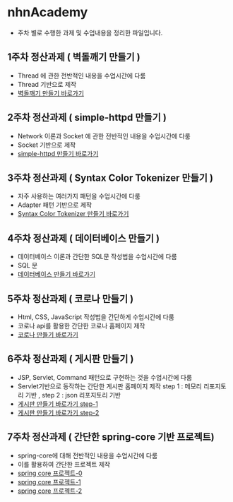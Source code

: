# nhnAcademy
- 주차 별로 수행한 과제 및 수업내용을 정리한 파일입니다.

## 1주차 정산과제 ( 벽돌깨기 만들기 )
- Thread 에 관한 전반적인 내용을 수업시간에 다룸
- Thread 기반으로 제작
- [벽돌깨기 만들기 바로가기](https://github.com/sangwoong12/nhnAcademy/tree/main/week_1/day_4/blockGame)

## 2주차 정산과제 ( simple-httpd 만들기 )
- Network 이론과 Socket 에 관한 전반적인 내용을 수업시간에 다룸
- Socket 기반으로 제작
- [simple-httpd 만들기 바로가기](https://github.com/sangwoong12/nhnAcademy/tree/main/week_2/day_5/homework)

## 3주차 정산과제 ( Syntax Color Tokenizer 만들기 )
- 자주 사용하는 여러가지 패턴을 수업시간에 다룸
- Adapter 패턴 기반으로 제작
- [Syntax Color Tokenizer 만들기 바로가기](https://github.com/sangwoong12/nhnAcademy/tree/main/week_3/day_5/homework/make_html)

## 4주차 정산과제 ( 데이터베이스 만들기 )
- 데이터베이스 이론과 간단한 SQL문 작성법을 수업시간에 다룸
- SQL 문
- [데이터베이스 만들기 바로가기](https://github.com/sangwoong12/nhnAcademy/tree/main/week_4/day_5)

## 5주차 정산과제 ( 코로나 만들기 )
- Html, CSS, JavaScript 작성법을 간단하게 수업시간에 다룸
- 코로나 api를 활용한 간단한 코로나 홈페이지 제작
- [코로나 만들기 바로가기](https://github.com/sangwoong12/nhnAcademy/tree/main/week_5/day_5/homework/코로나)

## 6주차 정산과제 ( 게시판 만들기 )
- JSP, Servlet, Command 패턴으로 구현하는 것을 수업시간에 다룸
- Servlet기반으로 동작하는 간단한 게시판 홈페이지 제작 step 1 : 메모리 리포지토리 기반 , step 2 : json 리포지토리 기반
- [게시판 만들기 바로가기 step-1](https://github.com/sangwoong12/nhnAcademy/tree/main/week_6/day_5/homework/step-1)
- [게시판 만들기 바로가기 step-2](https://github.com/sangwoong12/nhnAcademy/tree/main/week_6/day_5/homework/step-2)

## 7주차 정산과제 ( 간단한 spring-core 기반 프로젝트)
- spring-core에 대해 전반적인 내용을 수업시간에 다룸
- 이를 활용하여 간단한 프로젝트 제작
- [spring core 프로젝트-0](https://github.com/sangwoong12/nhnAcademy/tree/main/week_7/day_4/homework/version-3)
- [spring core 프로젝트-1](https://github.com/sangwoong12/nhnAcademy/tree/main/week_7/day_4/homework/springframework-project-final)
- [spring core 프로젝트-2](https://github.com/sangwoong12/nhnAcademy/tree/main/week_7/day_4/homework/springframework-core-project)

